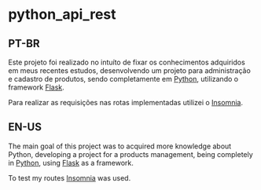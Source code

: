 # python_api_rest
## PT-BR
 
 
Este projeto foi realizado no intuíto de fixar os conhecimentos adquiridos em meus recentes estudos, desenvolvendo um projeto para administração e cadastro de produtos, sendo completamente em [Python](https://www.python.org/), utilizando o framework [Flask](https://flask.palletsprojects.com/en/2.3.x/).
 
Para realizar as requisições nas rotas implementadas utilizei o [Insomnia](https://insomnia.rest/download).

## EN-US
The main goal of this project was to acquired more knowledge about Python, developing a project for a products management, being completely in [Python](https://www.python.org/), using [Flask](https://flask.palletsprojects.com/en/2.3.x/) as a framework.
 
To test my routes [Insomnia](https://insomnia.rest/download) was used.
